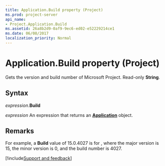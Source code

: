 ```yaml
---
title: Application.Build property (Project)
ms.prod: project-server
api_name:
- Project.Application.Build
ms.assetid: 26a8b2d9-0af9-9ec6-ed02-e52229214ce1
ms.date: 06/08/2017
localization_priority: Normal
---
```



# Application.Build property (Project)

Gets the version and build number of Microsoft Project. Read-only  **String**.


## Syntax

_expression_.**Build**

 _expression_ An expression that returns an **[Application](Project.Application.md)** object.


## Remarks

For example, a  **Build** value of 15.0.4027 is for , where the major version is 15, the minor version is 0, and the build number is 4027.

[!include[Support and feedback](~/includes/feedback-boilerplate.md)]